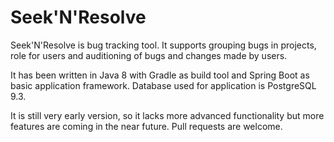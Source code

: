 Seek'N'Resolve
==============

Seek'N'Resolve is bug tracking tool. It supports grouping bugs in projects, role for users and auditioning of bugs and changes made by users.

It has been written in Java 8 with Gradle as build tool and Spring Boot as basic application framework. Database used for application is PostgreSQL 9.3.

It is still very early version, so it lacks more advanced functionality but more features are coming in the near future. Pull requests are welcome.
